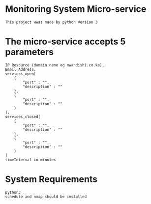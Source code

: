 # Monitoring System Micro-service

    This project wwas made by python version 3

# The micro-service accepts 5 parameters

    IP Resource (domain name eg mwandishi.co.ke),
    Email Address,
    services_open[
        {
            "port" : "",
            "description" : ""
        },
        {
            "port" : "",
            "description" : ""
        }
    ],
    services_closed[
        {
            "port" : "",
            "description" : ""
        },
        {
            "port" : "",
            "description" : ""
        }
    ]
    timeInterval in minutes

# System Requirements

    python3
    schedule and nmap should be installed